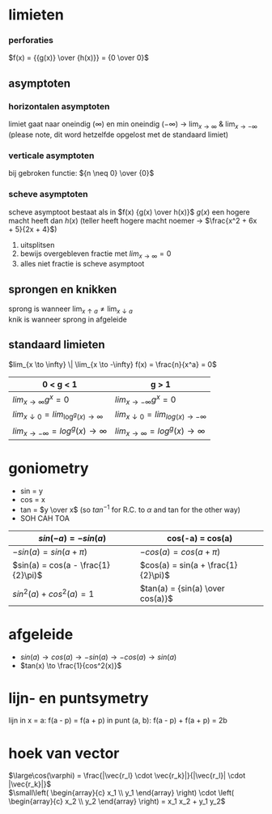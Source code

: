 # limieten #

### perforaties ###

$f(x) = {{g(x)} \over {h(x)}} = {0 \over 0}$

## asymptoten ##

### horizontalen asymptoten ###

limiet gaat naar oneindig ($\infty$) en min oneindig ($-\infty$) -> $\lim_{x \to \infty}$ & $\lim_{x \to -\infty}$ (please note, dit word hetzelfde opgelost met de standaard limiet)

### verticale asymptoten ###

bij gebroken functie: ${n \neq 0} \over {0}$

### scheve asymptoten ###

scheve asymptoot bestaat als in $f(x) {g(x) \over h(x)}$ $g(x)$ een hogere macht heeft dan $h(x)$ (teller heeft hogere macht noemer -> $\frac{x^2 + 6x + 5}{2x + 4}$)  

1. uitsplitsen
2. bewijs overgebleven fractie met $lim_{x \to \infty} = 0$
3. alles niet fractie is scheve asymptoot

## sprongen en knikken ##

sprong is wanneer $\lim_{x \uparrow a} \neq \lim_{x \downarrow a}$  
knik is wanneer sprong in afgeleide

## standaard limieten ##

$lim_{x \to \infty} \| \lim_{x \to -\infty} f(x) = \frac{n}{x^a} = 0$

0 < g < 1 | g > 1 
----------|----------
$lim_{x \to \infty} g^x = 0$ | $lim_{x \to -\infty} g^x = 0$
$lim_{x \downarrow 0} = lim_{\log^g(x) \to \infty}$ | $lim_{x \downarrow 0} = lim_{log(x) \to -\infty}$
$lim_{x \to -\infty} = log^g(x) \to \infty$ | $lim_{x \to \infty} = log^g(x) \to \infty$  

# goniometry #

- sin = y
- cos = x
- tan = $y \over x$ (so $tan^{-1}$ for R.C. to $\alpha$ and tan for the other way)
- SOH CAH TOA

$sin(-a) = -sin(a)$ | cos(-a) = cos(a)
----|-----
$-sin(a) = sin(a + \pi)$ | $-cos(a) = cos(a + \pi)$
$sin(a) = cos(a - \frac{1}{2}\pi)$ | $cos(a) = sin(a + \frac{1}{2}\pi)$
$sin^2(a) + cos^2(a) = 1$ | $tan(a) = {sin(a) \over cos(a)}$

# afgeleide #

- $sin(a) \to cos(a) \to -sin(a) \to -cos(a) \to sin(a)$
- $tan(x) \to \frac{1}{cos^2(x)}$

# lijn- en puntsymetry #

lijn in x = a: f(a - p) = f(a + p)
in punt (a, b): f(a - p) + f(a + p) = 2b

# hoek van vector #

$\large\cos(\varphi) = \frac{|\vec{r_l} \cdot \vec{r_k}|}{|\vec{r_l}| \cdot |\vec{r_k}|}$   
$\small\left( \begin{array}{c} x_1 \\ y_1 \end{array} \right) \cdot \left( \begin{array}{c} x_2 \\ y_2 \end{array} \right) = x_1 x_2 + y_1 y_2$
